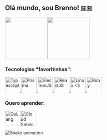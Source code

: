 
## Olá mundo, sou Brenno! 🇧🇷
<img height="140" src="https://github-readme-stats.vercel.app/api/top-langs/?username=brennomeneses&hide=css&exclude_repo=mps-br-automata&layout=compact&theme=onedark" /><img height="140" src="https://c.tenor.com/bwY3sMh9PFoAAAAC/valorant-sova-valorant.gif" />

### Tecnologias "favoritinhas":
<a href="https://github.com/brennomeneses">
<img title="Typescript" height="50" src="https://cdn.jsdelivr.net/gh/devicons/devicon/icons/typescript/typescript-original.svg" /> <img title="Prisma" height="50" src="https://www.freelogovectors.net/wp-content/uploads/2022/01/prisma_logo-freelogovectors.net_.png" /> <img title="ElectronJS" height="50" src="https://cdn.jsdelivr.net/gh/devicons/devicon/icons/electron/electron-original.svg" /> <img title="ReactJS" height="50" src="https://cdn.jsdelivr.net/gh/devicons/devicon/icons/react/react-original.svg" /> <img title="Linux <3" height="50" src="https://cdn.jsdelivr.net/gh/devicons/devicon/icons/linux/linux-original.svg" /> <img title="Ruby" height="50" src="https://cdn.jsdelivr.net/gh/devicons/devicon/icons/ruby/ruby-plain-wordmark.svg" />
</a>

### Quero aprender:
<img title="GoLang" height="50" src="https://cdn.jsdelivr.net/gh/devicons/devicon/icons/go/go-original-wordmark.svg" /><img title="Cloud Services" height="50" src="https://cdn.jsdelivr.net/gh/devicons/devicon/icons/amazonwebservices/amazonwebservices-original.svg" />

![Snake animation](https://github.com/brennomeneses/brennomeneses/blob/output/github-contribution-grid-snake.svg)
